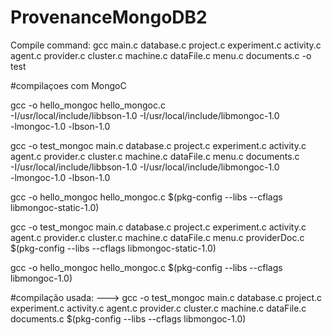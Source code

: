 # ProvenanceMongoDB2

Compile command:
gcc main.c database.c project.c experiment.c activity.c agent.c  provider.c cluster.c machine.c dataFile.c menu.c documents.c -o test


#compilaçoes com MongoC

gcc -o hello_mongoc hello_mongoc.c \
    -I/usr/local/include/libbson-1.0 -I/usr/local/include/libmongoc-1.0 \
    -lmongoc-1.0 -lbson-1.0


gcc -o test_mongoc main.c database.c project.c experiment.c activity.c agent.c  provider.c cluster.c machine.c dataFile.c menu.c documents.c\
    -I/usr/local/include/libbson-1.0 -I/usr/local/include/libmongoc-1.0 \
    -lmongoc-1.0 -lbson-1.0


gcc -o hello_mongoc hello_mongoc.c $(pkg-config --libs --cflags libmongoc-static-1.0)

gcc -o test_mongoc  main.c database.c project.c experiment.c activity.c agent.c  provider.c cluster.c machine.c dataFile.c menu.c providerDoc.c $(pkg-config --libs --cflags libmongoc-static-1.0)


gcc -o hello_mongoc hello_mongoc.c $(pkg-config --libs --cflags libmongoc-1.0)


#compilação usada:
---> gcc -o test_mongoc  main.c database.c project.c experiment.c activity.c agent.c  provider.c cluster.c machine.c dataFile.c  documents.c $(pkg-config --libs --cflags libmongoc-1.0)


